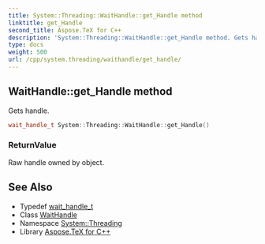 ```yaml
---
title: System::Threading::WaitHandle::get_Handle method
linktitle: get_Handle
second_title: Aspose.TeX for C++
description: 'System::Threading::WaitHandle::get_Handle method. Gets handle in C++.'
type: docs
weight: 500
url: /cpp/system.threading/waithandle/get_handle/
---
```

## WaitHandle::get_Handle method


Gets handle.

```cpp
wait_handle_t System::Threading::WaitHandle::get_Handle()
```


### ReturnValue

Raw handle owned by object.

## See Also

* Typedef [wait_handle_t](../../wait_handle_t/)
* Class [WaitHandle](../)
* Namespace [System::Threading](../../)
* Library [Aspose.TeX for C++](../../../)
